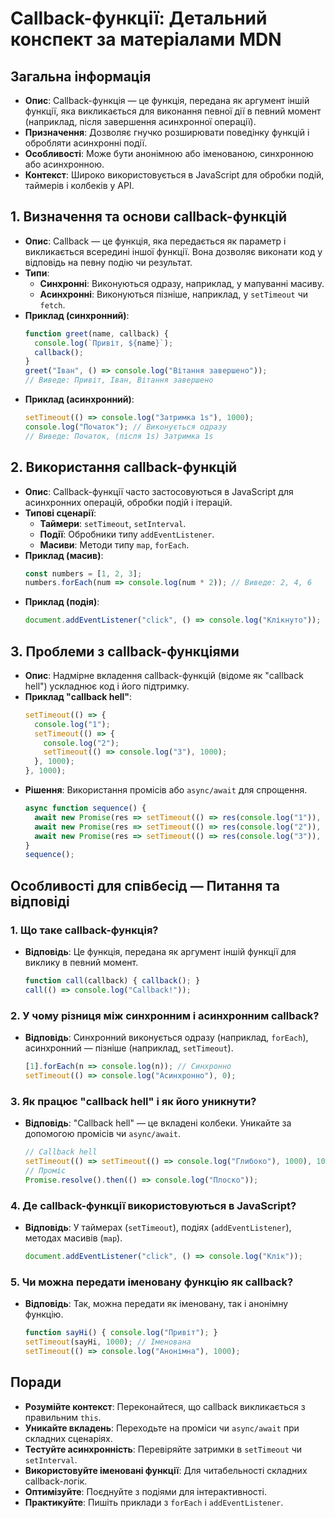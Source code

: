 # Callback-функції: Детальний конспект за матеріалами MDN

## Загальна інформація

- **Опис**: Callback-функція — це функція, передана як аргумент іншій функції, яка викликається для виконання певної дії в певний момент (наприклад, після завершення асинхронної операції).
- **Призначення**: Дозволяє гнучко розширювати поведінку функцій і обробляти асинхронні події.
- **Особливості**: Може бути анонімною або іменованою, синхронною або асинхронною.
- **Контекст**: Широко використовується в JavaScript для обробки подій, таймерів і колбеків у API.

## 1. Визначення та основи callback-функцій
- **Опис**: Callback — це функція, яка передається як параметр і викликається всередині іншої функції. Вона дозволяє виконати код у відповідь на певну подію чи результат.
- **Типи**:
  - **Синхронні**: Виконуються одразу, наприклад, у мапуванні масиву.
  - **Асинхронні**: Виконуються пізніше, наприклад, у `setTimeout` чи `fetch`.
- **Приклад (синхронний)**:
  ```javascript
  function greet(name, callback) {
    console.log(`Привіт, ${name}`);
    callback();
  }
  greet("Іван", () => console.log("Вітання завершено"));
  // Виведе: Привіт, Іван, Вітання завершено
  ```
- **Приклад (асинхронний)**:
  ```javascript
  setTimeout(() => console.log("Затримка 1s"), 1000);
  console.log("Початок"); // Виконується одразу
  // Виведе: Початок, (після 1s) Затримка 1s
  ```

## 2. Використання callback-функцій
- **Опис**: Callback-функції часто застосовуються в JavaScript для асинхронних операцій, обробки подій і ітерацій.
- **Типові сценарії**:
  - **Таймери**: `setTimeout`, `setInterval`.
  - **Події**: Обробники типу `addEventListener`.
  - **Масиви**: Методи типу `map`, `forEach`.
- **Приклад (масив)**:
  ```javascript
  const numbers = [1, 2, 3];
  numbers.forEach(num => console.log(num * 2)); // Виведе: 2, 4, 6
  ```
- **Приклад (подія)**:
  ```javascript
  document.addEventListener("click", () => console.log("Клікнуто"));
  ```

## 3. Проблеми з callback-функціями
- **Опис**: Надмірне вкладення callback-функцій (відоме як "callback hell") ускладнює код і його підтримку.
- **Приклад "callback hell"**:
  ```javascript
  setTimeout(() => {
    console.log("1");
    setTimeout(() => {
      console.log("2");
      setTimeout(() => console.log("3"), 1000);
    }, 1000);
  }, 1000);
  ```
- **Рішення**: Використання промісів або `async/await` для спрощення.
  ```javascript
  async function sequence() {
    await new Promise(res => setTimeout(() => res(console.log("1")), 1000));
    await new Promise(res => setTimeout(() => res(console.log("2")), 1000));
    await new Promise(res => setTimeout(() => res(console.log("3")), 1000));
  }
  sequence();
  ```

## Особливості для співбесід — Питання та відповіді

### 1. Що таке callback-функція?
- **Відповідь**: Це функція, передана як аргумент іншій функції для виклику в певний момент.
  ```javascript
  function call(callback) { callback(); }
  call(() => console.log("Callback!"));
  ```

### 2. У чому різниця між синхронним і асинхронним callback?
- **Відповідь**: Синхронний виконується одразу (наприклад, `forEach`), асинхронний — пізніше (наприклад, `setTimeout`).
  ```javascript
  [1].forEach(n => console.log(n)); // Синхронно
  setTimeout(() => console.log("Асинхронно"), 0);
  ```

### 3. Як працює "callback hell" і як його уникнути?
- **Відповідь**: "Callback hell" — це вкладені колбеки. Уникайте за допомогою промісів чи `async/await`.
  ```javascript
  // Callback hell
  setTimeout(() => setTimeout(() => console.log("Глибоко"), 1000), 1000);
  // Проміс
  Promise.resolve().then(() => console.log("Плоско"));
  ```

### 4. Де callback-функції використовуються в JavaScript?
- **Відповідь**: У таймерах (`setTimeout`), подіях (`addEventListener`), методах масивів (`map`).
  ```javascript
  document.addEventListener("click", () => console.log("Клік"));
  ```

### 5. Чи можна передати іменовану функцію як callback?
- **Відповідь**: Так, можна передати як іменовану, так і анонімну функцію.
  ```javascript
  function sayHi() { console.log("Привіт"); }
  setTimeout(sayHi, 1000); // Іменована
  setTimeout(() => console.log("Анонімна"), 1000);
  ```

## Поради
- **Розумійте контекст**: Переконайтеся, що callback викликається з правильним `this`.
- **Уникайте вкладень**: Переходьте на проміси чи `async/await` при складних сценаріях.
- **Тестуйте асинхронність**: Перевіряйте затримки в `setTimeout` чи `setInterval`.
- **Використовуйте іменовані функції**: Для читабельності складних callback-логік.
- **Оптимізуйте**: Поєднуйте з подіями для інтерактивності.
- **Практикуйте**: Пишіть приклади з `forEach` і `addEventListener`.
